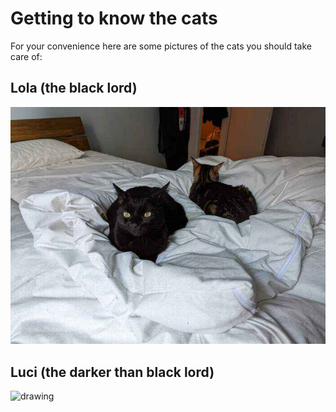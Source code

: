 # Getting to know the cats

For your convenience here are some pictures of the cats you should take care of:

## Lola (the black lord)
![drawing](assets/lola.jpg)

## Luci (the darker than black lord)
![drawing](assets/luci.jpg)